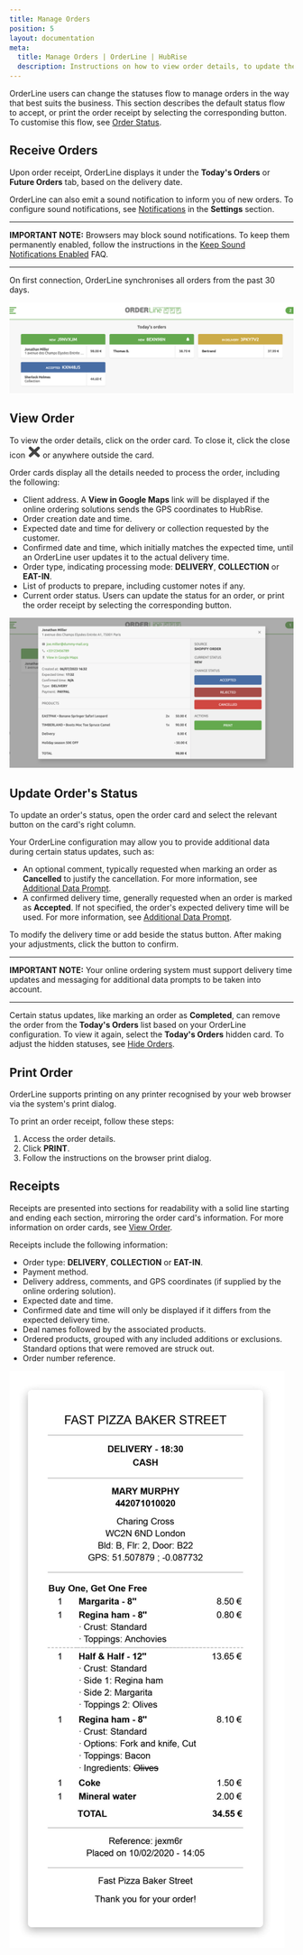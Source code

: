 ```yaml
---
title: Manage Orders
position: 5
layout: documentation
meta:
  title: Manage Orders | OrderLine | HubRise
  description: Instructions on how to view order details, to update the order status, and to print a receipt. Connect apps and synchronise your data.
---
```


OrderLine users can change the statuses flow to manage orders in the way that best suits the business. This section describes the default status flow to accept, or print the order receipt by selecting the corresponding button. To customise this flow, see [Order Status](/apps/orderline/settings/#order-status).

## Receive Orders

Upon order receipt, OrderLine displays it under the **Today's Orders** or **Future Orders** tab, based on the delivery date.

OrderLine can also emit a sound notification to inform you of new orders. To configure sound notifications, see [Notifications](/apps/orderline/settings#notifications) in the **Settings** section.

---

**IMPORTANT NOTE:** Browsers may block sound notifications. To keep them permanently enabled, follow the instructions in the [Keep Sound Notifications Enabled](/apps/orderline/faqs/keep-sound-notifications-enabled/) FAQ.

---

On first connection, OrderLine synchronises all orders from the past 30 days.

![OrderLine Order displays](../images/018-2x-en-order-displays.png)

## View Order

To view the order details, click on the order card. To close it, click the close icon <InlineImage width="23" height="23">![OrderLine Close icon](../images/032-close.png)</InlineImage> or anywhere outside the card.

Order cards display all the details needed to process the order, including the following:

- Client address. A **View in Google Maps** link will be displayed if the online ordering solutions sends the GPS coordinates to HubRise.
- Order creation date and time.
- Expected date and time for delivery or collection requested by the customer.
- Confirmed date and time, which initially matches the expected time, until an OrderLine user updates it to the actual delivery time.
- Order type, indicating processing mode: **DELIVERY**, **COLLECTION** or **EAT-IN**.
- List of products to prepare, including customer notes if any.
- Current order status. Users can update the status for an order, or print the order receipt by selecting the corresponding button.

![OrderLine Order Card Details](../images/019-2x-en-order-card-details.png)


## Update Order's Status

To update an order's status, open the order card and select the relevant button on the card's right column.

Your OrderLine configuration may allow you to provide additional data during certain status updates, such as:

- An optional comment, typically requested when marking an order as **Cancelled** to justify the cancellation. For more information, see [Additional Data Prompt](/apps/orderline/settings/#additional-data-prompt).
- A confirmed delivery time, generally requested when an order is marked as **Accepted**. If not specified, the order's expected delivery time will be used. For more information, see [Additional Data Prompt](/apps/orderline/settings/#additional-data-prompt).

To modify the delivery time or add beside the status button. After making your adjustments, click the button to confirm.

---

**IMPORTANT NOTE:** Your online ordering system must support delivery time updates and messaging for additional data prompts to be taken into account.

---

Certain status updates, like marking an order as **Completed**, can remove the order from the **Today's Orders** list based on your OrderLine configuration. To view it again, select the **Today's Orders** hidden card. To adjust the hidden statuses, see [Hide Orders](/apps/orderline/settings/#hide-orders).

## Print Order

OrderLine supports printing on any printer recognised by your web browser via the system's print dialog.

To print an order receipt, follow these steps:

1. Access the order details.
1. Click **PRINT**.
1. Follow the instructions on the browser print dialog.

## Receipts

Receipts are presented into sections for readability with a solid line starting and ending each section, mirroring the order card's information. For more information on order cards, see [View Order](#view-order).

Receipts include the following information:

- Order type: **DELIVERY**, **COLLECTION** or **EAT-IN**.
- Payment method.
- Delivery address, comments, and GPS coordinates (if supplied by the online ordering solution).
- Expected date and time.
- Confirmed date and time will only be displayed if it differs from the expected delivery time.
- Deal names followed by the associated products.
- Ordered products, grouped with any included additions or exclusions. Standard options that were removed are struck out.
- Order number reference.

![OrderLine Order Receipt Example](../images/030-en-2x-receipt-example.jpg)
